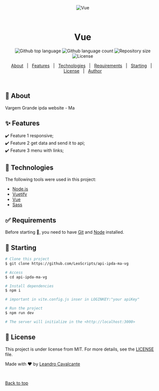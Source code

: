 <div align="center" id="top"> 
  <img src="./.github/app.gif" alt="Vue" />

  &#xa0;

  <!-- <a href="https://vue.netlify.app">Demo</a> -->
</div>

<h1 align="center">Vue</h1>

<p align="center">
  <img alt="Github top language" src="https://img.shields.io/github/languages/top/LeoScripts/vue?color=56BEB8">

  <img alt="Github language count" src="https://img.shields.io/github/languages/count/LeoScripts/vue?color=56BEB8">

  <img alt="Repository size" src="https://img.shields.io/github/repo-size/LeoScripts/vue?color=56BEB8">

  <img alt="License" src="https://img.shields.io/github/license/LeoScripts/vue?color=56BEB8">

</p>

<!-- Status -->

<!-- <h4 align="center"> 
	🚧  Vue 🚀 Under construction...  🚧
</h4> 

<hr> -->

<p align="center">
  <a href="#dart-about">About</a> &#xa0; | &#xa0; 
  <a href="#sparkles-features">Features</a> &#xa0; | &#xa0;
  <a href="#rocket-technologies">Technologies</a> &#xa0; | &#xa0;
  <a href="#white_check_mark-requirements">Requirements</a> &#xa0; | &#xa0;
  <a href="#checkered_flag-starting">Starting</a> &#xa0; | &#xa0;
  <a href="#memo-license">License</a> &#xa0; | &#xa0;
  <a href="https://github.com/LeoScripts" target="_blank">Author</a>
</p>

<br>

## :dart: About ##

Vargem Grande ipda website - Ma

## :sparkles: Features ##

:heavy_check_mark: Feature 1 responsive;\
:heavy_check_mark: Feature 2 get data and send it to api;\
:heavy_check_mark: Feature 3 menu with links;

## :rocket: Technologies ##

The following tools were used in this project:

- [Node.js](https://nodejs.org/en/)
- [Vuetify](https://vuetifyjs.com)
- [Vue](https://vuejs.org/)
- [Sass](https://sass-lang.com/)

## :white_check_mark: Requirements ##

Before starting :checkered_flag:, you need to have [Git](https://git-scm.com) and [Node](https://nodejs.org/en/) installed.

## :checkered_flag: Starting ##

```bash
# Clone this project
$ git clone https://github.com/LeoScripts/api-ipda-ma-vg 

# Access
$ cd api-ipda-ma-vg 

# Install dependencies
$ npm i

# important in vite.config.js inser in LOGINKEY:"your apiKey" 

# Run the project
$ npm run dev

# The server will initialize in the <http://localhost:3000>
```

## :memo: License ##

This project is under license from MIT. For more details, see the [LICENSE](LICENSE.md) file.


Made with :heart: by <a href="https://github.com/LeoScripts" target="_blank">Leandro Cavalcante</a>

&#xa0;

<a href="#top">Back to top</a>
